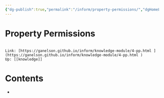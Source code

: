 ```yaml
---
{"dg-publish":true,"permalink":"/inform/property-permissions/","dgHomeLink":true,"dgPassFrontmatter":false}
---
```


# Property Permissions
```ad-info

Link: [https://ganelson.github.io/inform/knowledge-module/4-pp.html ](https://ganelson.github.io/inform/knowledge-module/4-pp.html )
Up: [[knowledge]]
```

# Contents
- 